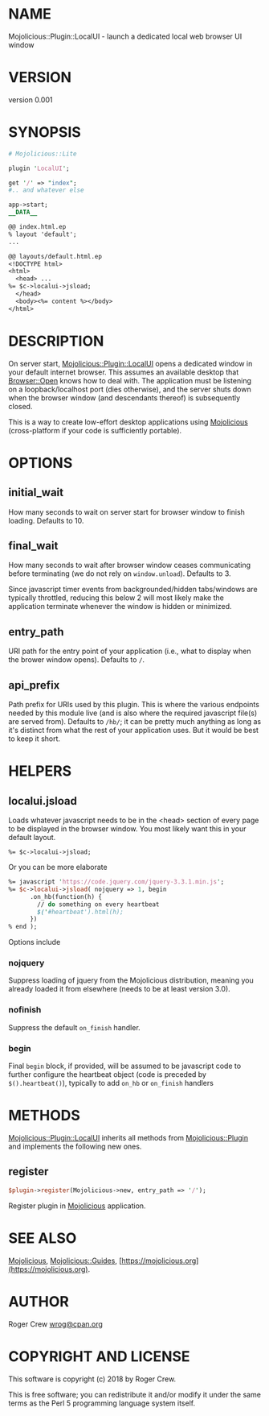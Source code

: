 # NAME

Mojolicious::Plugin::LocalUI - launch a dedicated local web browser UI window

# VERSION

version 0.001

# SYNOPSIS

```perl
# Mojolicious::Lite

plugin 'LocalUI';

get '/' => "index";
#.. and whatever else

app->start;
__DATA__

@@ index.html.ep
% layout 'default';
...

@@ layouts/default.html.ep
<!DOCTYPE html>
<html>
  <head> ...
%= $c->localui->jsload;
  </head>
  <body><%= content %></body>
</html>
```

# DESCRIPTION

On server start, [Mojolicious::Plugin::LocalUI](https://metacpan.org/pod/Mojolicious::Plugin::LocalUI) opens a dedicated window in your default internet browser.  This assumes an available desktop that [Browser::Open](https://metacpan.org/pod/Browser::Open) knows how to deal with.  The application must be listening on a loopback/localhost port (dies otherwise), and the server shuts down when the browser window (and descendants thereof) is subsequently closed.

This is a way to create low-effort desktop applications using [Mojolicious](https://metacpan.org/pod/Mojolicious) (cross-platform if your code is sufficiently portable).

# OPTIONS

## initial\_wait

How many seconds to wait on server start for browser window to finish loading.  Defaults to 10.

## final\_wait

How many seconds to wait after browser window ceases communicating before terminating (we do not rely on `window.unload`).  Defaults to 3.

Since javascript timer events from backgrounded/hidden tabs/windows are typically throttled, reducing this below 2 will most likely make the application terminate whenever the window is hidden or minimized.

## entry\_path

URI path for the entry point of your application (i.e., what to display when the brower window opens).  Defaults to `/`.

## api\_prefix

Path prefix for URIs used by this plugin.  This is where the various endpoints needed by this module live (and is also where the required javascript file(s) are served from).  Defaults to `/hb/`; it can be pretty much anything as long as it's distinct from what the rest of your application uses.  But it would be best to keep it short.

# HELPERS

## localui.jsload

Loads whatever javascript needs to be in the &lt;head> section of every page to be displayed in the browser window.  You most likely want this in your default layout.

```
%= $c->localui->jsload;
```

Or you can be more elaborate

```perl
%= javascript 'https://code.jquery.com/jquery-3.3.1.min.js';
%= $c->localui->jsload( nojquery => 1, begin
      .on_hb(function(h) {
        // do something on every heartbeat
        $('#heartbeat').html(h);
      })
% end );
```

Options include

### nojquery

Suppress loading of jquery from the Mojolicious distribution, meaning you already loaded it from elsewhere (needs to be at least version 3.0).

### nofinish

Suppress the default `on_finish` handler.

### begin

Final `begin` block, if provided, will be assumed to be javascript code to further configure the heartbeat object (code is preceded by `$().heartbeat()`), typically to add `on_hb` or `on_finish` handlers

# METHODS

[Mojolicious::Plugin::LocalUI](https://metacpan.org/pod/Mojolicious::Plugin::LocalUI) inherits all methods from
[Mojolicious::Plugin](https://metacpan.org/pod/Mojolicious::Plugin) and implements the following new ones.

## register

```perl
$plugin->register(Mojolicious->new, entry_path => '/');
```

Register plugin in [Mojolicious](https://metacpan.org/pod/Mojolicious) application.

# SEE ALSO

[Mojolicious](https://metacpan.org/pod/Mojolicious), [Mojolicious::Guides](https://metacpan.org/pod/Mojolicious::Guides), [https://mojolicious.org](https://mojolicious.org).

# AUTHOR

Roger Crew <wrog@cpan.org>

# COPYRIGHT AND LICENSE

This software is copyright (c) 2018 by Roger Crew.

This is free software; you can redistribute it and/or modify it under
the same terms as the Perl 5 programming language system itself.
